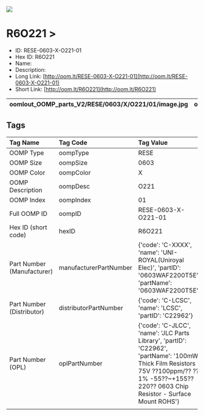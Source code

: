 


  
![][im]
# R6O221 > 

- ID: RESE-0603-X-O221-01
- Hex ID: R6O221
- Name: 
- Description: 
- Long Link: [http://oom.lt/RESE-0603-X-O221-01](http://oom.lt/RESE-0603-X-O221-01)
- Short Link: [http://oom.lt/R6O221](http://oom.lt/R6O221)
  

|oomlout_OOMP_parts_V2/RESE/0603/X/O221/01/image.jpg|oomlout_OOMP_parts_V2/RESE/0603/X/O221/01/image_BOTTOM.jpg|oomlout_OOMP_parts_V2/RESE/0603/X/O221/01/image_Re.jpg||
| :---: | :---: | :---: | :---: |

## Tags
  

|Tag Name|Tag Code|Tag Value|
| :--- | :--- | :--- |
|OOMP Type|oompType|RESE|
|OOMP Size|oompSize|0603|
|OOMP Color|oompColor|X|
|OOMP Description|oompDesc|O221|
|OOMP Index|oompIndex|01|
|Full OOMP ID|oompID|RESE-0603-X-O221-01|
|Hex ID (short code)|hexID|R6O221|
|Part Number (Manufacturer)|manufacturerPartNumber|{'code': 'C-XXXX', 'name': 'UNI-ROYAL(Uniroyal Elec)', 'partID': '0603WAF2200T5E', 'partName': '0603WAF2200T5E'}|
|Part Number (Distributor)|distributorPartNumber|{'code': 'C-LCSC', 'name': 'LCSC', 'partID': 'C22962'}|
|Part Number (OPL)|oplPartNumber|{'code': 'C-JLCC', 'name': 'JLC Parts Library', 'partID': 'C22962', 'partName': '100mW Thick Film Resistors 75V ??100ppm/?? ??1% -55??~+155?? 220?? 0603  Chip Resistor - Surface Mount ROHS'}|
||||



[im]: oomlout_OOMP_parts_V2/RESE/0603/X/O221/01/image_450.jpg
